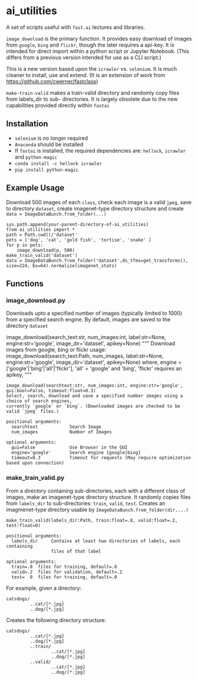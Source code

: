 # ai_utilities

A set of scripts useful with `fast.ai` lectures and libraries.

`image_download` is the primary function. It provides easy download of images from `google`, `bing` and `flickr`, though the later requires a api-key. It is intended for direct import within a python script or Jupyter Notebook. (This differs from a previous version intended for use as a CLI script.)

This is a new version based upon the `icrawler` vs. `selenium`. It is much cleaner to install, use and extend. (It is an extension of work from https://github.com/cwerner/fastclass)

`make-train-valid` makes a train-valid directory and randomly copy files from labels_dir to sub-
directories. It is largely obsolete due to the new capabilities provided directly within `fastai`

## Installation
- `selenium` is no longer required
- `Anaconda` should be installed
- If `fastai` is installed, the required dependencies are: `hellock`, `icrawler` and `python-magic`
- `conda install -c hellock icrawler`
- `pip install python-magic`

## Example Usage
Download 500 images of each `class`, check each image is a valid `jpeg`, save to directory `dataset`, create imagenet-type directory structure and create `data = ImageDataBunch.from_folder(...)`
```
sys.path.append(your-parent-directory-of-ai_utilities)
from ai_utilities import *
path = Path.cwd()/'dataset'
pets = ['dog', 'cat', 'gold fish', 'tortise', 'snake' ]
for p in pets:
    image_download(p, 500)
make_train_valid('dataset')
data = ImageDataBunch.from_folder('dataset',ds_tfms=get_transforms(), size=224, bs=64).normalize(imagenet_stats)
```    

## Functions
### image_download.py
Downloads upto a specified number of images (typically limited to 1000) from a specified search engine. By default, images are saved to the directory `dataset`

image_download(search_text:str, num_images:int, label:str=None, engine:str='google', image_dir='dataset', apikey=None)
    """
    Download images from google, bing or flickr
    usage: image_download(search_text:Path, num_images, label:str=None, engine:str='google', image_dir='dataset', apikey=None)
    where, engine   = ['google'|'bing'|'all'|'flickr'],
           'all'    = 'google' and 'bing',
           'flickr' requires an apikey,
    """




```
image_download(searchtext:str, num_images:int, engine:str='google', gui:bool=False, timeout:float=0.3)
Select, search, download and save a specified number images using a choice of search engines, 
currently `google` or `bing`. (Downloaded images are checked to be valid `jpeg` files.)

positional arguments:
  searchtext            Search Image
  num_images            Number of Images

optional arguments:
  gui=False             Use Browser in the GUI
  engine='google'       Search engine {google|bing}
  timeout=0.3           Timeout for requests (May require optimization based upon connection)
```



### make_train_valid.py
From a directory containing sub-directories, each with a different class of images, make an imagenet-type directory structure.
It randomly copies files from `labels_dir` to sub-directories: `train`, `valid`, `test`. Creates an imagmenet-type directory usable by `ImageDataBunch.from_folder(dir,...)`

```
make_train_valid(labels_dir:Path, train:float=.8, valid:float=.2, test:float=0)
                           
positional arguments:
  labels_dir     Contains at least two directories of labels, each containing
                 files of that label

optional arguments:
  train=.8  files for training, default=.8
  valid=.2  files for validation, default=.2
  test=  0  files for training, default=.0
```

For example, given a directory:
```
catsdogs/
         ..cat/[*.jpg]
         ..dog/[*.jpg]
```         

Creates the following directory structure:
```
catsdogs/
         ..cat/[*.jpg]
         ..dog/[*.jpg]
         ..train/
                 ..cat/[*.jpg]
                 ..dog/[*.jpg]
         ..valid/
                 ..cat/[*.jpg]
                 ..dog/[*.jpg]
``` 
